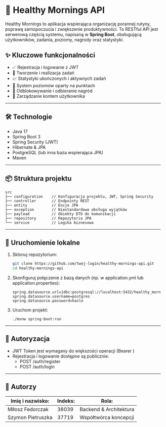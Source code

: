 # 🌅 Healthy Mornings API

Healthy Mornings to aplikacja wspierająca organizację porannej rutyny, poprawę samopoczucia i zwiększenie produktywności. To RESTful API jest serwerową częścią systemu, napisaną w **Spring Boot**, obsługującą użytkowników, zadania, poziomy, nagrody oraz statystyki.

## ✨ Kluczowe funkcjonalności

- ✅ Rejestracja i logowanie z JWT
- 📝 Tworzenie i realizacja zadań
- 📈 Statystyki ukończonych i aktywnych zadań
- 🧠 System poziomów oparty na punktach
- 🎁 Odblokowywanie i odbieranie nagród
- 👤 Zarządzanie kontem użytkownika

---

## 🛠️ Technologie

- Java 17
- Spring Boot 3
- Spring Security (JWT)
- Hibernate & JPA
- PostgreSQL (lub inna baza wspierająca JPA)
- Maven

---

## 📦 Struktura projektu
```
src
├── configuration    // Konfiguracja projektu, JWT, Spring Security
├── controller       // Endpointy REST
├── entity           // Encje JPA
├── exception        // Niestandardowa obsługa wyjątków
├── payload          // Obiekty DTO do komunikacji
├── repository       // Repozytoria JPA
└── service          // Logika biznesowa
```

---

## 🚀 Uruchomienie lokalne

1. Sklonuj repozytorium:
   ```bash
   git clone https://github.com/twoj-login/healthy-mornings-api.git
   cd healthy-mornings-api
   ```
2. Skonfiguruj połączenie z bazą danych (np. w application.yml lub application.properties):
   ```
   spring.datasource.url=jdbc:postgresql://localhost:5432/healthy_mornings
   spring.datasource.username=postgres
   spring.datasource.password=haslo
   ```
3. Uruchom projekt:
   ```
   ./mvnw spring-boot:run
   ```

---

## 🔐 Autoryzacja

- JWT Token jest wymagany do większości operacji (Bearer <token>)
- Rejestracja i logowanie dostępne są publicznie:
  - POST /auth/register
  - POST /auth/login

---

## 👥 Autorzy
| Imię i nazwisko:  | Indeks: | Rola:                  |
|-------------------|---------|------------------------|
| Miłosz Fedorczak  | 38039   | Backend & Architektura |
| Szymon Pietruszka | 37719   | Współtwórca koncepcji  |
